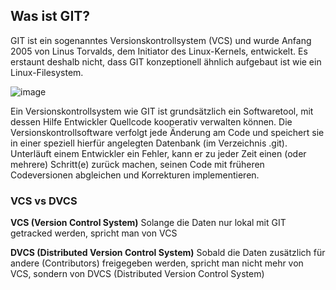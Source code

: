 ## Was ist GIT?

GIT ist ein sogenanntes Versionskontrollsystem (VCS) und wurde Anfang 2005 von Linus Torvalds, dem Initiator des Linux-Kernels, entwickelt. Es erstaunt deshalb nicht, dass GIT konzeptionell ähnlich aufgebaut ist wie ein Linux-Filesystem. 

![image](https://github.com/Sladji10/SladjanMiljkovic_Dossier_M319/assets/151041603/a9120198-d795-4b7d-94eb-06e59850ba35)

Ein Versionskontrollsystem  wie GIT ist grundsätzlich ein Softwaretool, mit dessen Hilfe Entwickler Quellcode kooperativ verwalten können. Die Versionskontrollsoftware verfolgt jede Änderung am Code und speichert sie in einer speziell hierfür angelegten Datenbank (im Verzeichnis .git). Unterläuft einem Entwickler ein Fehler, kann er zu jeder Zeit einen (oder mehrere) Schritt(e) zurück machen, seinen Code mit früheren Codeversionen abgleichen und Korrekturen implementieren.

### **VCS vs DVCS**

**VCS (Version Control System)** 
Solange die Daten nur lokal mit GIT getracked werden, spricht man von VCS

**DVCS (Distributed Version Control System)**
Sobald die Daten zusätzlich für andere (Contributors) freigegeben werden, spricht man nicht mehr von VCS, sondern von  DVCS (Distributed Version Control System)

